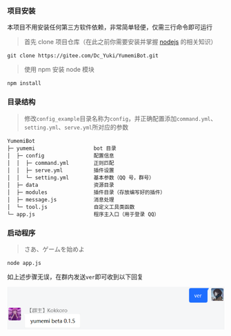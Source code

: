 ### 项目安装

本项目不用安装任何第三方软件依赖，非常简单轻便，仅需三行命令即可运行

> 首先 clone 项目仓库（在此之前你需要安装并掌握 [nodejs](https://nodejs.org) 的相关知识）

```
git clone https://gitee.com/Dc_Yuki/YumemiBot.git
```

> 使用 npm 安装 node 模块

```
npm install
```

### 目录结构

> 修改`config_example`目录名称为`config`，并正确配置添加`command.yml`、`setting.yml`、`serve.yml`所对应的参数

```
YumemiBot
├─ yumemi                   bot 目录
│  ├─ config                配置信息
│  │  ├─ command.yml        正则匹配
│  │  ├─ serve.yml          插件设置
│  │  └─ setting.yml        基本参数（QQ 号，群号）
│  ├─ data                  资源目录
│  ├─ modules               插件目录（存放编写好的插件）
│  ├─ message.js            消息处理
│  └─ tool.js               自定义工具类函数
└─ app.js                   程序主入口（用于登录 QQ）
```

### 启动程序

> さあ、ゲームを始めよ

```
node app.js
```

如上述步骤无误，在群内发送`ver`即可收到以下回复

![ver](../public/images/demo/ver.png)